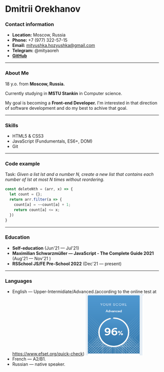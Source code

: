 # Dmitrii Orekhanov

### **Contact information**

-   **Location:** Moscow, Russia
-   **Phone:** +7 (977) 322-57-15
-   **Email:** mityushka.hozyushka@gmail.com
-   **Telegram:** @mityaoreh
-   **[GitHub](https://github.com/Mityushka)**

---

### **About Me**

18 y.o. from **Moscow, Russia.**

Currently studying in **MSTU Stankin** in Computer science.

My goal is becoming a **Front-end Developer.** I'm interested in that direction of software development and do my best to achive that goal.

---

### **Skills**

-   HTML5 & CSS3
-   JavaScript (Fundumentals, ES6+, DOM)
-   Git

---

### **Code example**

Task: _Given a list lst and a number N, create a new list that contains each number of lst at most N times without reordering._

```Javascript
const deleteNth = (arr, x) => {
  let count = {};
  return arr.filter(a => {
    count[a] = ~~count[a] + 1;
    return count[a] <= x;
  })
}
```

---

### Education

-   **Self-education** (Jun'21 — Jul'21)
-   **Maximilian Schwarzmüller — JavaScript - The Complete Guide 2021** (Aug'21 — Nov'21 )
-   **RSSchool JS/FE Pre-School 2022** (Dec'21 — present)

---

### Languages

-   English — Upper-Intermidiate/Advanced.(according to the online test at https://www.efset.org/quick-check)
    <img src="assets\EngLvlProof.PNG" height="200px" width = "190px">
-   French — A2/B1.
-   Russian — native speaker.
